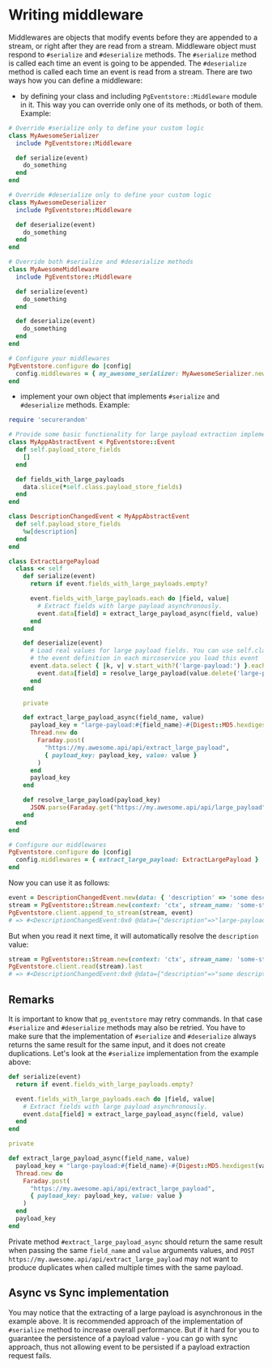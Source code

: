 # Writing middleware

Middlewares are objects that modify events before they are appended to a stream, or right after they are read from a stream. Middleware object must respond to `#serialize` and `#deserialize` methods. The `#serialize` method is called each time an event is going to be appended. The `#deserialize` method is called each time an event is read from a stream. There are two ways how you can define a middleware:

- by defining your class and including `PgEventstore::Middleware` module in it. This way you can override only one of its methods, or both of them. Example:

```ruby
# Override #serialize only to define your custom logic
class MyAwesomeSerializer
  include PgEventstore::Middleware

  def serialize(event)
    do_something
  end
end

# Override #deserialize only to define your custom logic
class MyAwesomeDeserializer
  include PgEventstore::Middleware

  def deserialize(event)
    do_something
  end
end

# Override both #serialize and #deserialize methods
class MyAwesomeMiddleware
  include PgEventstore::Middleware

  def serialize(event)
    do_something
  end

  def deserialize(event)
    do_something
  end
end

# Configure your middlewares
PgEventstore.configure do |config|
  config.middlewares = { my_awesome_serializer: MyAwesomeSerializer.new, my_awesome_deserializer: MyAwesomeDeserializer.new, my_awesome_middleware: MyAwesomeMiddleware.new }
end
```

- implement your own object that implements `#serialize` and `#deserialize` methods. Example: 

```ruby
require 'securerandom'

# Provide some basic functionality for large payload extraction implementations. Every event in your app will be inherited from this class.
class MyAppAbstractEvent < PgEventstore::Event
  def self.payload_store_fields
    []
  end

  def fields_with_large_payloads
    data.slice(*self.class.payload_store_fields)
  end
end

class DescriptionChangedEvent < MyAppAbstractEvent
  def self.payload_store_fields
    %w[description]
  end
end

class ExtractLargePayload
  class << self
    def serialize(event)
      return if event.fields_with_large_payloads.empty?

      event.fields_with_large_payloads.each do |field, value|
        # Extract fields with large payload asynchronously.
        event.data[field] = extract_large_payload_async(field, value)
      end
    end

    def deserialize(event)
      # Load real values for large payload fields. You can use self.class.payload_store_fields here, but then you would require
      # the event definition in each mircoservice you load this event
      event.data.select { |k, v| v.start_with?('large-payload:') }.each do |field, value|
        event.data[field] = resolve_large_payload(value.delete('large-payload:'))
      end
    end

    private

    def extract_large_payload_async(field_name, value)
      payload_key = "large-payload:#{field_name}-#{Digest::MD5.hexdigest(value)}"
      Thread.new do
        Faraday.post(
          "https://my.awesome.api/api/extract_large_payload",
          { payload_key: payload_key, value: value }
        )
      end
      payload_key
    end

    def resolve_large_payload(payload_key)
      JSON.parse(Faraday.get("https://my.awesome.api/api/large_payload", { payload_key: payload_key }).body)['value']
    end
  end  
end

# Configure our middlewares
PgEventstore.configure do |config|
  config.middlewares = { extract_large_payload: ExtractLargePayload }
end
```

Now you can use it as follows:

```ruby
event = DescriptionChangedEvent.new(data: { 'description' => 'some description' })
stream = PgEventstore::Stream.new(context: 'ctx', stream_name: 'some-stream', stream_id: 'f37b82f2-4152-424d-ab6b-0cc6f0a53aae')
PgEventstore.client.append_to_stream(stream, event)
# => #<DescriptionChangedEvent:0x0 @data={"description"=>"large-payload:description-7815696ecbf1c96e6894b779456d330e"}, ...>
```

But when you read it next time, it will automatically resolve the `description` value:

```ruby
stream = PgEventstore::Stream.new(context: 'ctx', stream_name: 'some-stream', stream_id: 'f37b82f2-4152-424d-ab6b-0cc6f0a53aae')
PgEventstore.client.read(stream).last
# => #<DescriptionChangedEvent:0x0 @data={"description"=>"some description"}, ...>
```

## Remarks

It is important to know that `pg_eventstore` may retry commands. In that case `#serialize` and `#deserialize` methods may also be retried. You have to make sure that the implementation of `#serialize` and `#deserialize` always returns the same result for the same input, and it does not create duplications. Let's look at the `#serialize` implementation from the example above:

```ruby
def serialize(event)
  return if event.fields_with_large_payloads.empty?

  event.fields_with_large_payloads.each do |field, value|
    # Extract fields with large payload asynchronously.
    event.data[field] = extract_large_payload_async(field, value)
  end
end

private

def extract_large_payload_async(field_name, value)
  payload_key = "large-payload:#{field_name}-#{Digest::MD5.hexdigest(value)}"
  Thread.new do
    Faraday.post(
      "https://my.awesome.api/api/extract_large_payload",
      { payload_key: payload_key, value: value }
    )
  end
  payload_key
end
```

Private method `#extract_large_payload_async` should return the same result when passing the same `field_name` and `value` arguments values, and `POST https://my.awesome.api/api/extract_large_payload` may not want to produce duplicates when called multiple times with the same payload.

## Async vs Sync implementation

You may notice that the extracting of a large payload is asynchronous in the example above. It is recommended approach of the implementation of `#serialize` method to increase overall performance. But if it hard for you to guarantee the persistence of a payload value - you can go with sync approach, thus not allowing event to be persisted if a payload extraction request fails.
